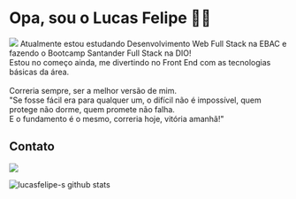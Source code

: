 # Opa, sou o Lucas Felipe 👋🏾

<img src="https://camo.githubusercontent.com/decbeb6b907f7b287f11f73d2d0baa3ce59b470e5c24c0e380b1dd518b656fe4/68747470733a2f2f726561646d652d747970696e672d7376672e6865726f6b756170702e636f6d3f73697a653d3330266475726174696f6e3d3430303026636f6c6f723d3431414446422663656e7465723d66616c736f267643656e7465723d66616c736f2677696474683d363530266865696768743d3930266c696e65733d57656c636f6d652b746f2b6d792b70726f66696c652b6f6e2b4769746875623b49276d2b612b7765622b646576656c6f706d656e742b73747564656e74">
Atualmente estou estudando Desenvolvimento Web Full Stack na EBAC e fazendo o Bootcamp Santander Full Stack na DIO!
<br>
Estou no começo ainda, me divertindo no Front End com as tecnologias básicas da área.
<br>
<br>
Correria sempre, ser a melhor versão de mim.<br>
"Se fosse fácil era para qualquer um, o difícil não é impossível, quem protege não dorme, quem promete não falha.<br>
  E o fundamento é o mesmo, correria hoje, vitória amanhã!"
  
## Contato

<a href="https://www.linkedin.com/in/lucas-felipe-39ab96236/" target="_blank"><img src="https://img.shields.io/badge/-LinkedIn-%230077B5?style=for-the-badge&logo=linkedin&logoColor=white" target="_blank"></a> 

![lucasfelipe-s github stats](https://github-readme-stats.vercel.app/api?username=lucasfelipe-s&hide=["issues"]&show_icons=true)
